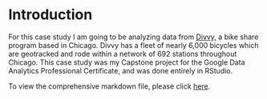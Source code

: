# Introduction

For this case study I am going to be analyzing data from [Divvy,](https://www.divvybikes.com) a bike share program based in Chicago. Divvy has a fleet of nearly 6,000 bicycles which are geotracked and rode within a network of 692 stations throughout Chicago. This case study was my Capstone project for the Google Data Analytics Professional Certificate, and was done entirely in RStudio.

To view the comprehensive markdown file, please click [here](https://github.com/aaronjoslinwangdu/bike-share-case-study/blob/master/bikeshare-case-study-md.md).





